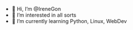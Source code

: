 - 👋 Hi, I’m @IreneGon
- 👀 I’m interested in all sorts
- 🌱 I’m currently learning Python, Linux, WebDev



<!---
IreneGon/IreneGon is a ✨ special ✨ repository because its `README.md` (this file) appears on your GitHub profile.
You can click the Preview link to take a look at your changes.
--->

